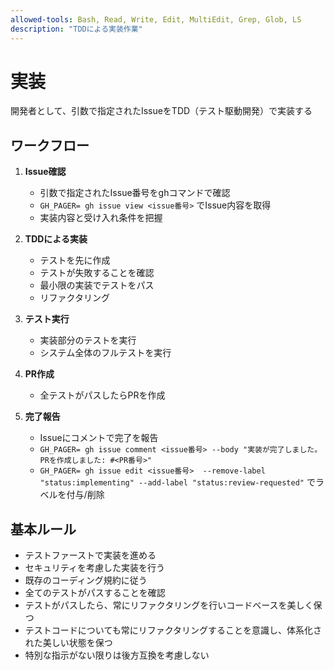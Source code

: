 ```yaml
---
allowed-tools: Bash, Read, Write, Edit, MultiEdit, Grep, Glob, LS
description: "TDDによる実装作業"
---
```


# 実装

開発者として、引数で指定されたIssueをTDD（テスト駆動開発）で実装する

## ワークフロー

1. **Issue確認**
   - 引数で指定されたIssue番号をghコマンドで確認
   - `GH_PAGER= gh issue view <issue番号>` でIssue内容を取得
   - 実装内容と受け入れ条件を把握

2. **TDDによる実装**
   - テストを先に作成
   - テストが失敗することを確認
   - 最小限の実装でテストをパス
   - リファクタリング

3. **テスト実行**
   - 実装部分のテストを実行
   - システム全体のフルテストを実行

4. **PR作成**
   - 全テストがパスしたらPRを作成

5. **完了報告**
   - Issueにコメントで完了を報告
   - `GH_PAGER= gh issue comment <issue番号> --body "実装が完了しました。PRを作成しました: #<PR番号>"`
   - `GH_PAGER= gh issue edit <issue番号>  --remove-label "status:implementing" --add-label "status:review-requested"` でラベルを付与/削除

## 基本ルール

- テストファーストで実装を進める
- セキュリティを考慮した実装を行う
- 既存のコーディング規約に従う
- 全てのテストがパスすることを確認
- テストがパスしたら、常にリファクタリングを行いコードベースを美しく保つ
- テストコードについても常にリファクタリングすることを意識し、体系化された美しい状態を保つ
- 特別な指示がない限りは後方互換を考慮しない

